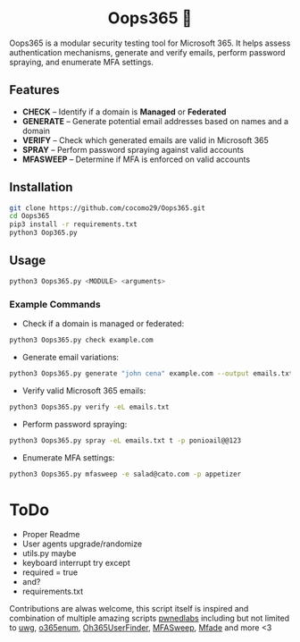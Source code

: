 <div style="text-align: center;">
    <h1>Oops365 🚀</h1>
</div>

Oops365 is a modular security testing tool for Microsoft 365. It helps assess authentication mechanisms, generate and verify emails, perform password spraying, and enumerate MFA settings.  

## Features  
- **CHECK** – Identify if a domain is **Managed** or **Federated**  
- **GENERATE** – Generate potential email addresses based on names and a domain  
- **VERIFY** – Check which generated emails are valid in Microsoft 365  
- **SPRAY** – Perform password spraying against valid accounts  
- **MFASWEEP** – Determine if MFA is enforced on valid accounts  

## Installation  
```bash  
git clone https://github.com/cocomo29/Oops365.git  
cd Oops365  
pip3 install -r requirements.txt
python3 Oop365.py
```
## Usage  
```bash
python3 Oops365.py <MODULE> <arguments>  
```

### Example Commands
* Check if a domain is managed or federated:
```bash
python3 Oops365.py check example.com  
```
* Generate email variations:
```bash
python3 Oops365.py generate "john cena" example.com --output emails.txt  
```
* Verify valid Microsoft 365 emails:
```bash
python3 Oops365.py verify -eL emails.txt
```

* Perform password spraying:
```bash
python3 Oops365.py spray -eL emails.txt t -p ponioail@@123    
```
* Enumerate MFA settings:
```bash
python3 Oops365.py mfasweep -e salad@cato.com -p appetizer  
```

# ToDo
* Proper Readme
* User agents upgrade/randomize
* utils.py maybe
* keyboard interrupt try except
* required = true
* and?
* requirements.txt



Contributions are alwas welcome, this script itself is inspired and combination of multiple amazing scripts [pwnedlabs](http://pwnedlabs.io/) including but not limited to [uwg](https://github.com/hac01/uwg), [o365enum](https://github.com/gremwell/o365enum), [Oh365UserFinder](https://github.com/dievus/Oh365UserFinder), [MFASweep](https://github.com/dafthack/MFASweep), [Mfade](https://github.com/ibaiC/MFade) and more  <3
